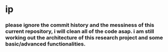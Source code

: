 # ip
### please ignore the commit history and the messiness of this current repository, i will clean all of the code asap. i am still working out the architecture of this research project and some basic/advanced functionalities.